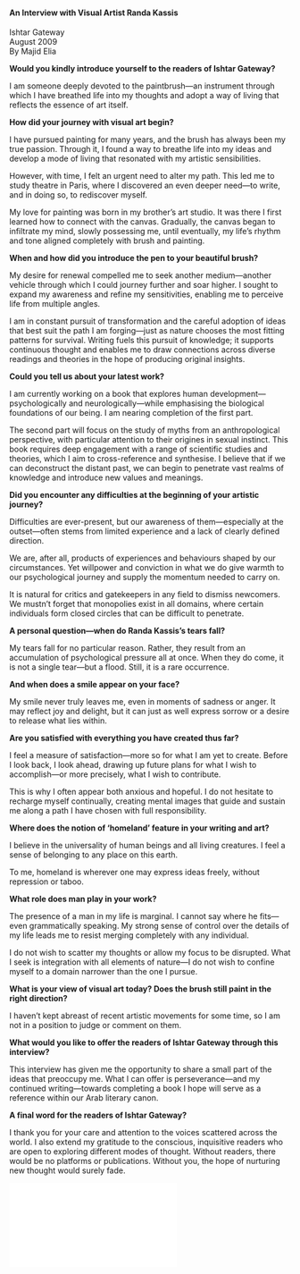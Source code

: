 <h4>An Interview with Visual Artist Randa Kassis</h4>

Ishtar Gateway  
August 2009  
By Majid Elia  

<b>Would you kindly introduce yourself to the readers of Ishtar Gateway?</b>

I am someone deeply devoted to the paintbrush—an instrument through which I have breathed life into my thoughts and adopt a way of living that reflects the essence of art itself.

<b>How did your journey with visual art begin?</b>

I have pursued painting for many years, and the brush has always been my true passion. Through it, I found a way to breathe life into my ideas and develop a mode of living that resonated with my artistic sensibilities.

However, with time, I felt an urgent need to alter my path. This led me to study theatre in Paris, where I discovered an even deeper need—to write, and in doing so, to rediscover myself.

My love for painting was born in my brother’s art studio. It was there I first learned how to connect with the canvas. Gradually, the canvas began to infiltrate my mind, slowly possessing me, until eventually, my life’s rhythm and tone aligned completely with brush and painting.

<b>When and how did you introduce the pen to your beautiful brush?</b>

My desire for renewal compelled me to seek another medium—another vehicle through which I could journey further and soar higher. I sought to expand my awareness and refine my sensitivities, enabling me to perceive life from multiple angles.

I am in constant pursuit of transformation and the careful adoption of ideas that best suit the path I am forging—just as nature chooses the most fitting patterns for survival. Writing fuels this pursuit of knowledge; it supports continuous thought and enables me to draw connections across diverse readings and theories in the hope of producing original insights.

<b>Could you tell us about your latest work?</b>

I am currently working on a book that explores human development—psychologically and neurologically—while emphasising the biological foundations of our being. I am nearing completion of the first part.

The second part will focus on the study of myths from an anthropological perspective, with particular attention to their origines in sexual instinct. This book requires deep engagement with a range of scientific studies and theories, which I aim to cross-reference and synthesise. I believe that if we can deconstruct the distant past, we can begin to penetrate vast realms of knowledge and introduce new values and meanings.

<b>Did you encounter any difficulties at the beginning of your artistic journey?</b>

Difficulties are ever-present, but our awareness of them—especially at the outset—often stems from limited experience and a lack of clearly defined direction.

We are, after all, products of experiences and behaviours shaped by our circumstances. Yet willpower and conviction in what we do give warmth to our psychological journey and supply the momentum needed to carry on.

It is natural for critics and gatekeepers in any field to dismiss newcomers. We mustn’t forget that monopolies exist in all domains, where certain individuals form closed circles that can be difficult to penetrate.

<b>A personal question—when do Randa Kassis’s tears fall?</b>

My tears fall for no particular reason. Rather, they result from an accumulation of psychological pressure all at once. When they do come, it is not a single tear—but a flood. Still, it is a rare occurrence.

<b>And when does a smile appear on your face?</b>

My smile never truly leaves me, even in moments of sadness or anger. It may reflect joy and delight, but it can just as well express sorrow or a desire to release what lies within.

<b>Are you satisfied with everything you have created thus far?</b>

I feel a measure of satisfaction—more so for what I am yet to create. Before I look back, I look ahead, drawing up future plans for what I wish to accomplish—or more precisely, what I wish to contribute.

This is why I often appear both anxious and hopeful. I do not hesitate to recharge myself continually, creating mental images that guide and sustain me along a path I have chosen with full responsibility.

<b>Where does the notion of ‘homeland’ feature in your writing and art?</b>

I believe in the universality of human beings and all living creatures. I feel a sense of belonging to any place on this earth.

To me, homeland is wherever one may express ideas freely, without repression or taboo.

<b>What role does man play in your work?</b>

The presence of a man in my life is marginal. I cannot say where he fits—even grammatically speaking. My strong sense of control over the details of my life leads me to resist merging completely with any individual.

I do not wish to scatter my thoughts or allow my focus to be disrupted. What I seek is integration with all elements of nature—I do not wish to confine myself to a domain narrower than the one I pursue.

<b>What is your view of visual art today? Does the brush still paint in the right direction?</b>

I haven’t kept abreast of recent artistic movements for some time, so I am not in a position to judge or comment on them.

<b>What would you like to offer the readers of Ishtar Gateway through this interview?</b>

This interview has given me the opportunity to share a small part of the ideas that preoccupy me. What I can offer is perseverance—and my continued writing—towards completing a book I hope will serve as a reference within our Arab literary canon.

<b>A final word for the readers of Ishtar Gateway?</b>

I thank you for your care and attention to the voices scattered across the world. I also extend my gratitude to the conscious, inquisitive readers who are open to exploring different modes of thought. Without readers, there would be no platforms or publications. Without you, the hope of nurturing new thought would surely fade.


![](29.pdf)
<p></p>


